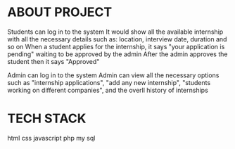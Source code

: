 # ABOUT PROJECT
Students can log in to the system
It would show all the available internship with all the necessary details such as: location, interview date, duration and so on
When a student applies for the internship, it says "your application is pending" waiting to be approved by the admin
After the admin approves the student then it says "Approved"


Admin can log in to the system
Admin can view all the necessary options such as "internship applications", "add any new internship", "students working on different companies", and the overll history of internships

# TECH STACK
html
css
javascript
php
my sql



